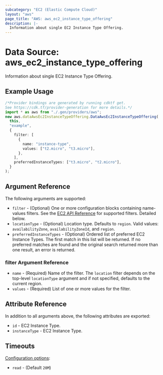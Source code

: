 ```yaml
---
subcategory: "EC2 (Elastic Compute Cloud)"
layout: "aws"
page_title: "AWS: aws_ec2_instance_type_offering"
description: |-
  Information about single EC2 Instance Type Offering.
---
```


# Data Source: aws\_ec2\_instance\_type\_offering

Information about single EC2 Instance Type Offering.

## Example Usage

```typescript
/*Provider bindings are generated by running cdktf get.
See https://cdk.tf/provider-generation for more details.*/
import * as aws from "./.gen/providers/aws";
new aws.dataAwsEc2InstanceTypeOffering.DataAwsEc2InstanceTypeOffering(
  this,
  "example",
  {
    filter: [
      {
        name: "instance-type",
        values: ["t2.micro", "t3.micro"],
      },
    ],
    preferredInstanceTypes: ["t3.micro", "t2.micro"],
  }
);

```

## Argument Reference

The following arguments are supported:

* `filter` - (Optional) One or more configuration blocks containing name-values filters. See the [EC2 API Reference](https://docs.aws.amazon.com/AWSEC2/latest/APIReference/API_DescribeInstanceTypeOfferings.html) for supported filters. Detailed below.
* `locationType` - (Optional) Location type. Defaults to `region`. Valid values: `availabilityZone`, `availabilityZoneId`, and `region`.
* `preferredInstanceTypes` - (Optional) Ordered list of preferred EC2 Instance Types. The first match in this list will be returned. If no preferred matches are found and the original search returned more than one result, an error is returned.

### filter Argument Reference

* `name` - (Required) Name of the filter. The `location` filter depends on the top-level `locationType` argument and if not specified, defaults to the current region.
* `values` - (Required) List of one or more values for the filter.

## Attribute Reference

In addition to all arguments above, the following attributes are exported:

* `id` - EC2 Instance Type.
* `instanceType` - EC2 Instance Type.

## Timeouts

[Configuration options](https://developer.hashicorp.com/terraform/language/resources/syntax#operation-timeouts):

* `read` - (Default `20M`)
